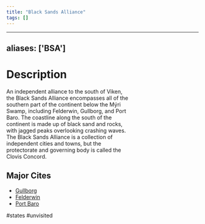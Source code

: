 ```yaml
---
title: "Black Sands Alliance"
tags: []
---
```


---
aliases: ['BSA']
---

# Description

An independent alliance to the south of Viken,  
the Black Sands Alliance encompasses all of the  
southern part of the continent below the Mýri  
Swamp, including Felderwin, Gullborg, and Port  
Baro. The coastline along the south of the  
continent is made up of black sand and rocks,  
with jagged peaks overlooking crashing waves.  
The Black Sands Alliance is a collection of  
independent cities and towns, but the  
protectorate and governing body is called the  
Clovis Concord.

## Major Cites

- [Gullborg](posts/Places/Gullborg.md)
- [Felderwin](posts/Places/Felderwin.md)
- [Port Baro](posts/Places/Port%20Baro.md)

#states #unvisited 